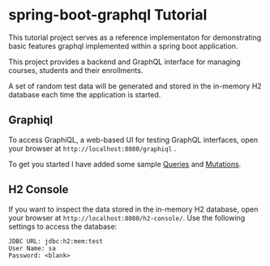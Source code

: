 # spring-boot-graphql Tutorial

This tutorial project serves as a reference implementaton for demonstrating basic features graphql implemented within a
spring boot application.

This project provides a backend and GraphQL interface for managing courses, students and their enrollments.

A set of random test data will be generated and stored in the in-memory H2 database each time the application is
started.

## Graphiql

To access GraphiQL, a web-based UI for testing GraphQL interfaces, open your browser at `http://localhost:8080/graphiql`
.

To get you started I have added some sample [Queries](QUERIES.MD) and [Mutations](MUTATIONS.MD).

## H2 Console

If you want to inspect the data stored in the in-memory H2 database, open your browser
at `http://localhost:8080/h2-console/`.
Use the following settings to access the database:

```
JDBC URL: jdbc:h2:mem:test
User Name: sa
Password: <blank>
```